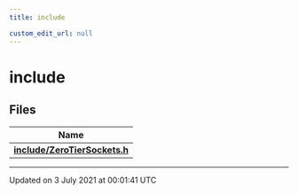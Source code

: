 ```yaml
---
title: include

custom_edit_url: null
---
```


# include

## Files

| Name           |
| -------------- |
| **[include/ZeroTierSockets.h](/autogen/libzt/files/_zero_tier_sockets_8h.md#file-zerotiersockets.h)**  |






-------------------------------

Updated on  3 July 2021 at 00:01:41 UTC
